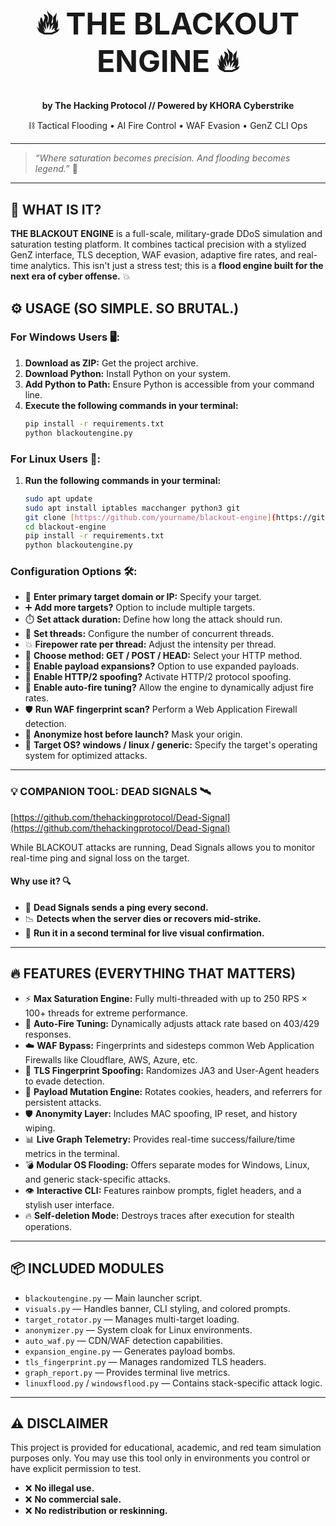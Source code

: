 <h1 align="center" style="font-weight:bold; font-size:48px">
🔥 THE BLACKOUT ENGINE 🔥
</h1>
<p align="center"><strong>by The Hacking Protocol // Powered by KHORA Cyberstrike</strong></p>
<p align="center">⛓️ Tactical Flooding • AI Fire Control • WAF Evasion • GenZ CLI Ops</p>

---

> _“Where saturation becomes precision. And flooding becomes legend.”_ 🚀

---

## 🎯 WHAT IS IT?

**THE BLACKOUT ENGINE** is a full-scale, military-grade DDoS simulation and saturation testing platform. It combines tactical precision with a stylized GenZ interface, TLS deception, WAF evasion, adaptive fire rates, and real-time analytics. This isn't just a stress test; this is a **flood engine built for the next era of cyber offense.** 💥

## ⚙️ USAGE (SO SIMPLE. SO BRUTAL.)

### For Windows Users 🖥️:
1.  **Download as ZIP:** Get the project archive.
2.  **Download Python:** Install Python on your system.
3.  **Add Python to Path:** Ensure Python is accessible from your command line.
4.  **Execute the following commands in your terminal:**
    ```bash
    pip install -r requirements.txt
    python blackoutengine.py
    ```

### For Linux Users 🐧:
1.  **Run the following commands in your terminal:**
    ```bash
    sudo apt update
    sudo apt install iptables macchanger python3 git
    git clone [https://github.com/yourname/blackout-engine](https://github.com/yourname/blackout-engine)
    cd blackout-engine
    pip install -r requirements.txt
    python blackoutengine.py
    ```

### Configuration Options 🛠️:
* 🔫 **Enter primary target domain or IP:** Specify your target.
* ➕ **Add more targets?** Option to include multiple targets.
* ⏱️ **Set attack duration:** Define how long the attack should run.
* 🔁 **Set threads:** Configure the number of concurrent threads.
* 💥 **Firepower rate per thread:** Adjust the intensity per thread.
* 📡 **Choose method: GET / POST / HEAD:** Select your HTTP method.
* 🔬 **Enable payload expansions?** Option to use expanded payloads.
* 📡 **Enable HTTP/2 spoofing?** Activate HTTP/2 protocol spoofing.
* 🧠 **Enable auto-fire tuning?** Allow the engine to dynamically adjust fire rates.
* 🛡️ **Run WAF fingerprint scan?** Perform a Web Application Firewall detection.
* 👻 **Anonymize host before launch?** Mask your origin.
* 🎯 **Target OS? windows / linux / generic:** Specify the target's operating system for optimized attacks.

---

### 💡 COMPANION TOOL: DEAD SIGNALS 🛰️
[https://github.com/thehackingprotocol/Dead-Signal](https://github.com/thehackingprotocol/Dead-Signal)

While BLACKOUT attacks are running, Dead Signals allows you to monitor real-time ping and signal loss on the target.

#### Why use it? 🔍
* 📡 **Dead Signals sends a ping every second.**
* 📉 **Detects when the server dies or recovers mid-strike.**
* 🔗 **Run it in a second terminal for live visual confirmation.**

---

## 🔥 FEATURES (EVERYTHING THAT MATTERS)

* ⚡ **Max Saturation Engine:** Fully multi-threaded with up to 250 RPS × 100+ threads for extreme performance.
* 🧠 **Auto-Fire Tuning:** Dynamically adjusts attack rate based on 403/429 responses.
* ☁️ **WAF Bypass:** Fingerprints and sidesteps common Web Application Firewalls like Cloudflare, AWS, Azure, etc.
* 🧬 **TLS Fingerprint Spoofing:** Randomizes JA3 and User-Agent headers to evade detection.
* 🍪 **Payload Mutation Engine:** Rotates cookies, headers, and referrers for persistent attacks.
* 🛡️ **Anonymity Layer:** Includes MAC spoofing, IP reset, and history wiping.
* 📊 **Live Graph Telemetry:** Provides real-time success/failure/time metrics in the terminal.
* 💣 **Modular OS Flooding:** Offers separate modes for Windows, Linux, and generic stack-specific attacks.
* 👁️ **Interactive CLI:** Features rainbow prompts, figlet headers, and a stylish user interface.
* 🔥 **Self-deletion Mode:** Destroys traces after execution for stealth operations.

---

## 📦 INCLUDED MODULES

* `blackoutengine.py` — Main launcher script.
* `visuals.py` — Handles banner, CLI styling, and colored prompts.
* `target_rotator.py` — Manages multi-target loading.
* `anonymizer.py` — System cloak for Linux environments.
* `auto_waf.py` — CDN/WAF detection capabilities.
* `expansion_engine.py` — Generates payload bombs.
* `tls_fingerprint.py` — Manages randomized TLS headers.
* `graph_report.py` — Provides terminal live metrics.
* `linuxflood.py` / `windowsflood.py` — Contains stack-specific attack logic.

---

## ⚠️ DISCLAIMER

This project is provided for educational, academic, and red team simulation purposes only. You may use this tool only in environments you control or have explicit permission to test.

* ❌ **No illegal use.**
* ❌ **No commercial sale.**
* ❌ **No redistribution or reskinning.**
